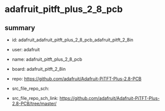 # adafruit_pitft_plus_2_8_pcb
 
## summary 
* id: adafruit_adafruit_pitft_plus_2_8_pcb_adafruit_pitft_2_8in
* user: adafruit
* name: adafruit_pitft_plus_2_8_pcb
* board: adafruit_pitft_2_8in
* repo: https://github.com/adafruit/Adafruit-PiTFT-Plus-2.8-PCB



* src_file_repo_sch: 
* src_file_repo_sch_link: https://github.com/adafruit/Adafruit-PiTFT-Plus-2.8-PCB/tree/master/






